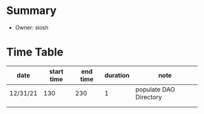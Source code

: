 # Summary
* Owner: slosh

# Time Table
| date  | start time  | end time | duration  |  note |
|---|---|---|---|---|
| 12/31/21  | 130  |  230  | 1  | populate DAO Directory  |
|   |   |   |   |   |
|   |   |   |   |   
